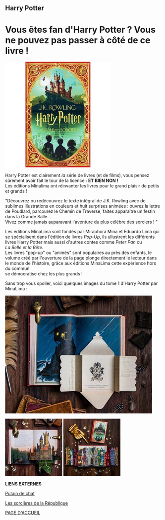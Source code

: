 ## Harry Potter

# **Vous êtes fan d'Harry Potter ? Vous ne pouvez pas passer à côté de ce livre !** 

![image](images/HP.jpg)

Harry Potter est clairement *la* série de livres (et de films), vous pensez sûrement avoir fait le tour de la licence : **ET BIEN NON !**  
Les éditions Minalima ont réinvanter les livres pour le grand plaisir de petits et grands !  

"Découvrez ou redécouvrez le texte intégral de J.K. Rowling avec de sublimes illustrations en couleurs et huit surprises animées :  ouvrez la lettre de Poudlard, parcourez le Chemin de Traverse, faites apparaître un festin  
dans la Grande Salle...  
Vivez comme jamais auparavant l'aventure du plus célèbre des sorciers ! "  

Les éditions MinaLima sont fondés par Miraphora Mina et Eduardo Lima qui se spécialisent dans l'édition de livres *Pop-Up*, ils ullustrent les différents livres Harry Potter mais aussi d'autres contes comme *Peter Pan* ou  
*La Belle et la Bête*.  
Les livres "pop-up" ou "animés" sont populaires au près des enfants, le volume créé par l'ouverture de la page plonge directement le lecteur dans le monde de l'histoire, grâce aux éditions MinaLima cette expérience hors du commun  
se démocratise chez les plus grands !  

Sans trop vous spoiler, voici quelques images du tome 1 d'Harry Potter par MinaLima :

![image](images/ILLUhp.jpg)

![image](images/HPillu2.jpg) ![image](images/HPillu3.jpg)

**LIENS EXTERNES**

[Putain de chat](livre1.md)

[Les sorcières de la République](livre2.md)

[PAGE D'ACCUEIL](index.md)
